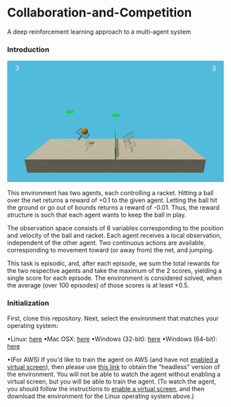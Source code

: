 # Collaboration-and-Competition
A deep reinforcement learning approach to a multi-agent system
### Introduction
![](Uploads/tennis.gif)

This environment has two agents, each controlling a racket. Hitting a ball over the net returns a reward of +0.1 to the given agent. Letting the ball hit the ground or go out of bounds returns a reward of -0.01. Thus, the reward structure is such that each agent wants to keep the ball in play.

The observation space consists of 8 variables corresponding to the position and velocity of the ball and racket. Each agent receives a local observation, independent of the other agent. Two continuous actions are available, corresponding to movement toward (or away from) the net, and jumping.

This task is episodic, and, after each episode, we sum the total rewards for the two respective agents and take the maximum of the 2 scores, yielding a single score for each episode. The environment is considered solved, when the average (over 100 episodes) of those scores is at least +0.5.

### Initialization
 First, clone this repository. Next, select the environment that matches your operating system:
 
•Linux: [here](https://s3-us-west-1.amazonaws.com/udacity-drlnd/P3/Tennis/Tennis_Linux.zip)
•Mac OSX: [here](https://s3-us-west-1.amazonaws.com/udacity-drlnd/P3/Tennis/Tennis.app.zip)
•Windows (32-bit): [here](https://s3-us-west-1.amazonaws.com/udacity-drlnd/P3/Tennis/Tennis_Windows_x86.zip)
•Windows (64-bit): [here](https://s3-us-west-1.amazonaws.com/udacity-drlnd/P3/Tennis/Tennis_Windows_x86_64.zip)

•(For AWS) If you'd like to train the agent on AWS (and have not [enabled a virtual screen](https://github.com/Unity-Technologies/ml-agents/blob/master/docs/Training-on-Amazon-Web-Service.md)), then please use [this link](https://s3-us-west-1.amazonaws.com/udacity-drlnd/P3/Tennis/Tennis_Linux_NoVis.zip) to obtain the "headless" version of the environment. You will not be able to watch the agent without enabling a virtual screen, but you will be able to train the agent. (To watch the agent, you should follow the instructions to [enable a virtual screen](https://github.com/Unity-Technologies/ml-agents/blob/master/docs/Training-on-Amazon-Web-Service.md), and then download the environment for the Linux operating system above.)


 
 
